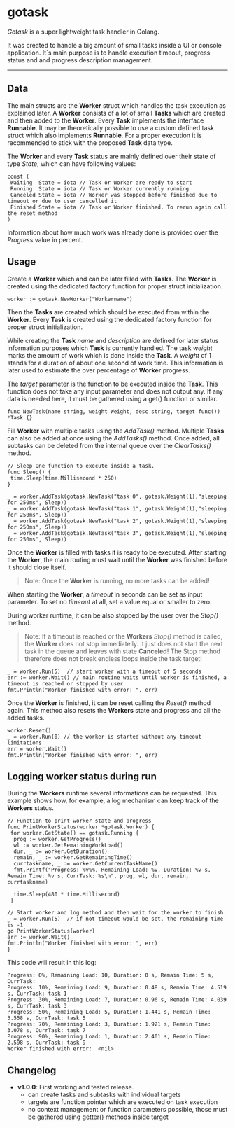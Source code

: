# gotask

*Gotask* is a super lightweight task handler in Golang.

It was created to handle a big amount of small tasks inside a UI or console application.
It`s main purpose is to handle execution timeout, progress status and and progress description management.

---

## Data

The main structs are the **Worker** struct which handles the task execution as explained later.
A **Worker** consists of a lot of small **Tasks** which are created and then added to the **Worker**. Every **Task** implements the interface **Runnable**. It may be theoretically possible to use a custom defined task struct which also implements **Runnable**. For a proper execution it is recommended to stick with the proposed **Task** data type.

The **Worker** and every **Task** status are mainly defined over their state of type *State*, which can have following values:

```golang
const (
 Waiting  State = iota // Task or Worker are ready to start
 Running  State = iota // Task or Worker currently running
 Canceled State = iota // Worker was stopped before finished due to timeout or due to user cancelled it
 Finished State = iota // Task or Worker finished. To rerun again call the reset method
)
```

Information about how much work was already done is provided over the *Progress* value in percent.

## Usage

Create a **Worker** which and can be later filled with **Tasks**.
The **Worker** is created using the dedicated factory function for proper struct initialization.

```golang
worker := gotask.NewWorker("Workername")
```

Then the **Tasks** are created which should be executed from within the **Worker**. Every **Task** is created using the dedicated factory function for proper struct initialization.

While creating the **Task** *name* and *description* are defined for later status information purposes which **Task** is currently handled.
The task *weight* marks the amount of work which is done inside the **Task**. A *weight* of 1 stands for a duration of about one second of work time.
This information is later used to estimate the over percentage of **Worker** progress.

The *target* parameter is the function to be executed inside the **Task**. This function does not take any input parameter and does not output any. If any data is needed here, it must be gathered using a get() function or similar.

```golang
func NewTask(name string, weight Weight, desc string, target func()) *Task {}
```

Fill **Worker** with multiple tasks using the *AddTask()* method.
Multiple **Tasks** can also be added at once using the *AddTasks()* method.
Once added, all subtasks can be deleted from the internal queue over the *ClearTasks()* method.

```golang
// Sleep One function to execute inside a task.
func Sleep() {
 time.Sleep(time.Millisecond * 250)
}

_ = worker.AddTask(gotask.NewTask("task 0", gotask.Weight(1),"sleeping for 250ms", Sleep))
_ = worker.AddTask(gotask.NewTask("task 1", gotask.Weight(1),"sleeping for 250ms", Sleep))
_ = worker.AddTask(gotask.NewTask("task 2", gotask.Weight(1),"sleeping for 250ms", Sleep))
_ = worker.AddTask(gotask.NewTask("task 3", gotask.Weight(1),"sleeping for 250ms", Sleep))
```

Once the **Worker** is filled with tasks it is ready to be executed. After starting the **Worker**, the main routing must wait until the **Worker** was finished before it should close itself.
> Note: Once the **Worker** is running, no more tasks can be added!

When starting the **Worker**, a *timeout* in seconds can be set as input parameter. To set no *timeout* at all, set a value equal or smaller to zero.

During worker runtime, it can be also stopped by the user over the *Stop()* method.
> Note: If a timeout is reached or the **Workers** *Stop()* method is called, the **Worker** does not stop immediatelly. It just does not start the next task in the queue and leaves with state **Canceled**! The Stop method therefore does not break endless loops inside the task target!

```golang
_ = worker.Run(5)  // start worker with a timeout of 5 seconds
err := worker.Wait() // main routine waits until worker is finished, a timeout is reached or stopped by user
fmt.Println("Worker finished with error: ", err)
```

Once the **Worker** is finished, it can be reset calling the *Reset()* method again. This method also resets the **Workers** state and progress and all the added tasks.

```golang
worker.Reset()
_ = worker.Run(0) // the worker is started without any timeout limitations
err = worker.Wait()
fmt.Println("Worker finished with error: ", err)
```

## Logging worker status during run

During the **Workers** runtime several informations can be requested. This example shows how, for example, a log mechanism can keep track of the **Workers** status.

```golang
// Function to print worker state and progress
func PrintWorkerStatus(worker *gotask.Worker) {
 for worker.GetState() == gotask.Running {
  prog := worker.GetProgress()
  wl := worker.GetRemainingWorkLoad()
  dur, _ := worker.GetDuration()
  remain, _ := worker.GetRemainingTime()
  currtaskname, _ := worker.GetCurrentTaskName()
  fmt.Printf("Progress: %v%%, Remaining Load: %v, Duration: %v s, Remain Time: %v s, CurrTask: %s\n", prog, wl, dur, remain, currtaskname)

  time.Sleep(480 * time.Millisecond)
 }

// Start worker and log method and then wait for the worker to finish
_ = worker.Run(5)  // if not timeout would be set, the remaining time is -1
go PrintWorkerStatus(worker)
err := worker.Wait()
fmt.Println("Worker finished with error: ", err)
}
```

This code will result in this log:

```golang
Progress: 0%, Remaining Load: 10, Duration: 0 s, Remain Time: 5 s, CurrTask: 
Progress: 10%, Remaining Load: 9, Duration: 0.48 s, Remain Time: 4.519 s, CurrTask: task 1
Progress: 30%, Remaining Load: 7, Duration: 0.96 s, Remain Time: 4.039 s, CurrTask: task 3
Progress: 50%, Remaining Load: 5, Duration: 1.441 s, Remain Time: 3.558 s, CurrTask: task 5
Progress: 70%, Remaining Load: 3, Duration: 1.921 s, Remain Time: 3.078 s, CurrTask: task 7
Progress: 90%, Remaining Load: 1, Duration: 2.401 s, Remain Time: 2.598 s, CurrTask: task 9
Worker finished with error:  <nil>
```

## Changelog

- **v1.0.0**: First working and tested release.
  - can create tasks and subtasks with individual targets
  - targets are function pointer which are executed on task execution
  - no context management or function parameters possible, those must be gathered using getter() methods inside target
